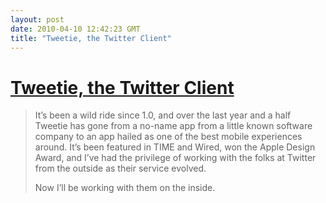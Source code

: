 ```yaml
---
layout: post
date: 2010-04-10 12:42:23 GMT
title: "Tweetie, the Twitter Client"
---
```

# [Tweetie, the Twitter Client](http://news.atebits.com/post/509476371/an-amazing-ride)

> It’s been a wild ride since 1.0, and over the last year and a half Tweetie has gone from a no-name app from a little known software company to an app hailed as one of the best mobile experiences around.  It’s been featured in TIME and Wired, won the Apple Design Award, and I’ve had the privilege of working with the folks at Twitter from the outside as their service evolved.
>
> Now I’ll be working with them on the inside.